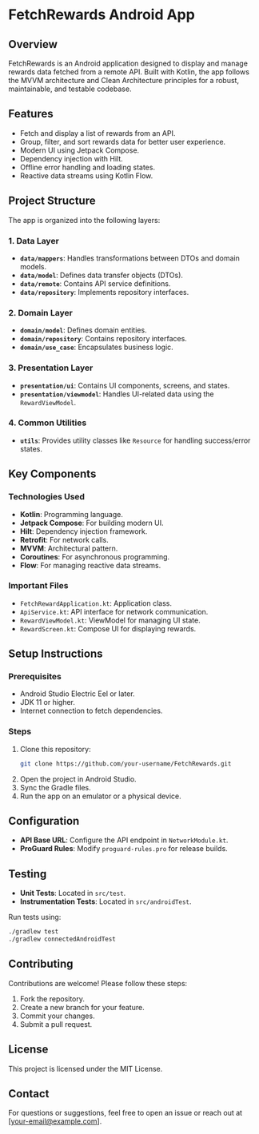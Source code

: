# FetchRewards Android App

## Overview
FetchRewards is an Android application designed to display and manage rewards data fetched from a remote API. Built with Kotlin, the app follows the MVVM architecture and Clean Architecture principles for a robust, maintainable, and testable codebase.

## Features
- Fetch and display a list of rewards from an API.
- Group, filter, and sort rewards data for better user experience.
- Modern UI using Jetpack Compose.
- Dependency injection with Hilt.
- Offline error handling and loading states.
- Reactive data streams using Kotlin Flow.

## Project Structure
The app is organized into the following layers:

### 1. **Data Layer**
- **`data/mappers`**: Handles transformations between DTOs and domain models.
- **`data/model`**: Defines data transfer objects (DTOs).
- **`data/remote`**: Contains API service definitions.
- **`data/repository`**: Implements repository interfaces.

### 2. **Domain Layer**
- **`domain/model`**: Defines domain entities.
- **`domain/repository`**: Contains repository interfaces.
- **`domain/use_case`**: Encapsulates business logic.

### 3. **Presentation Layer**
- **`presentation/ui`**: Contains UI components, screens, and states.
- **`presentation/viewmodel`**: Handles UI-related data using the `RewardViewModel`.

### 4. **Common Utilities**
- **`utils`**: Provides utility classes like `Resource` for handling success/error states.

## Key Components

### Technologies Used
- **Kotlin**: Programming language.
- **Jetpack Compose**: For building modern UI.
- **Hilt**: Dependency injection framework.
- **Retrofit**: For network calls.
- **MVVM**: Architectural pattern.
- **Coroutines**: For asynchronous programming.
- **Flow**: For managing reactive data streams.

### Important Files
- `FetchRewardApplication.kt`: Application class.
- `ApiService.kt`: API interface for network communication.
- `RewardViewModel.kt`: ViewModel for managing UI state.
- `RewardScreen.kt`: Compose UI for displaying rewards.

## Setup Instructions

### Prerequisites
- Android Studio Electric Eel or later.
- JDK 11 or higher.
- Internet connection to fetch dependencies.

### Steps
1. Clone this repository:
   ```bash
   git clone https://github.com/your-username/FetchRewards.git
   ```
2. Open the project in Android Studio.
3. Sync the Gradle files.
4. Run the app on an emulator or a physical device.

## Configuration
- **API Base URL**: Configure the API endpoint in `NetworkModule.kt`.
- **ProGuard Rules**: Modify `proguard-rules.pro` for release builds.

## Testing
- **Unit Tests**: Located in `src/test`.
- **Instrumentation Tests**: Located in `src/androidTest`.

Run tests using:
```bash
./gradlew test
./gradlew connectedAndroidTest
```

## Contributing
Contributions are welcome! Please follow these steps:
1. Fork the repository.
2. Create a new branch for your feature.
3. Commit your changes.
4. Submit a pull request.

## License
This project is licensed under the MIT License.

## Contact
For questions or suggestions, feel free to open an issue or reach out at [your-email@example.com].

